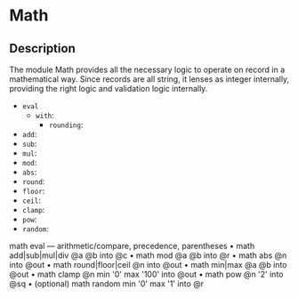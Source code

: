 # Math

## Description
The module Math provides all the necessary logic to operate on record in a mathematical way. Since records are all string, it lenses as integer internally, providing the right logic and validation logic internally.

- `eval`
  - `with`:
    - `rounding`:
- `add`:
- `sub`:
- `mul`:
- `mod`:
- `abs`:
- `round`:
- `floor`:
- `ceil`:
- `clamp`:
- `pow`:
- `random`:






math eval <expr> — arithmetic/compare, precedence, parentheses
	•	math add|sub|mul|div @a @b into @c
	•	math mod @a @b into @r
	•	math abs @n into @out
	•	math round|floor|ceil @n into @out
	•	math min|max @a @b into @out
	•	math clamp @n min '0' max '100' into @out
	•	math pow @n '2' into @sq
	•	(optional) math random min '0' max '1' into @r
